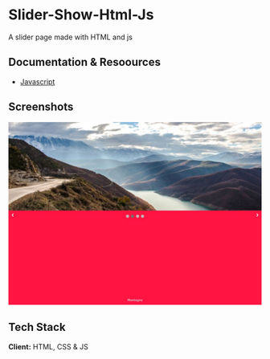 # Slider-Show-Html-Js
A slider page made with HTML and js

## Documentation & Resoources

* [Javascript](https://developer.mozilla.org/fr/docs/Web/JavaScript)

## Screenshots

![App Screenshot](https://github.com/jkm243/Slider-Show-Html-Js/blob/master/capture.jpeg)

## Tech Stack

**Client:** HTML, CSS & JS
